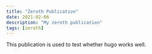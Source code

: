 ```yaml
---
title: "Zeroth Publication"
date: 2021-02-06
description: "My zeroth publication"
tags: [zeroth]
---
```


This publication is used to test whether hugo works well.